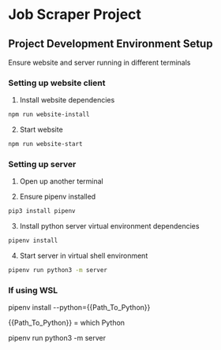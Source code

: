 # Job Scraper Project

## Project Development Environment Setup

Ensure website and server running in different terminals

### Setting up website client

1) Install website dependencies

```bash
npm run website-install
```

2) Start website

```bash
npm run website-start
```

### Setting up server

1) Open up another terminal

2) Ensure pipenv installed

```bash
pip3 install pipenv
```

3) Install python server virtual environment dependencies

```bash
pipenv install
```

4) Start server in virtual shell environment

```bash
pipenv run python3 -m server
```


### If using WSL

pipenv install --python={{Path_To_Python}}

{{Path_To_Python}} = which Python

pipenv run python3 -m server
